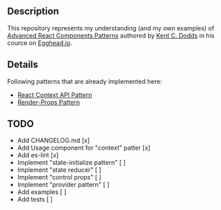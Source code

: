 ## Description

This repository represents my understanding (and my own examples) of [Advanced React Components Patterns](https://egghead.io/courses/advanced-react-component-patterns) authored by [Kent C. Dodds](https://kentcdodds.com/) in his cource on [Egghead.io](https://egghead.io).

## Details

Following patterns that are already implemented here:

-   [React Context API Pattern](react-patterns/blob/master/patterns/context.jsx)
-   [Render-Props Pattern](react-patterns/blob/master/patterns/render-props.jsx)

## TODO

-   Add CHANGELOG.md [x]
-   Add Usage component for "context" patter [x]
-   Add es-lint [x]
-   Implement "state-initialize pattern" [ ]
-   Implement "state reducer" [ ]
-   Implement "control props" [ ]
-   Implement "provider pattern" [ ]
-   Add examples [ ]
-   Add tests [ ]
